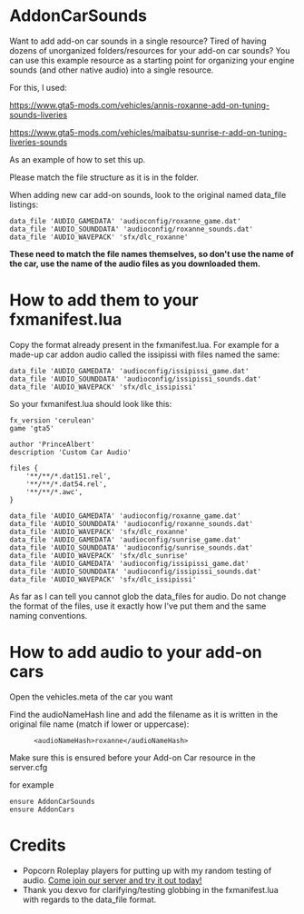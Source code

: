 # AddonCarSounds

Want to add add-on car sounds in a single resource? Tired of having dozens of unorganized folders/resources for your add-on car sounds? You can use this example resource as a starting point for organizing your engine sounds (and other native audio) into a single resource.

For this, I used:

https://www.gta5-mods.com/vehicles/annis-roxanne-add-on-tuning-sounds-liveries

https://www.gta5-mods.com/vehicles/maibatsu-sunrise-r-add-on-tuning-liveries-sounds

As an example of how to set this up.

Please match the file structure as it is in the folder.

When adding new car add-on sounds, look to the original named data_file listings:

```
data_file 'AUDIO_GAMEDATA' 'audioconfig/roxanne_game.dat'
data_file 'AUDIO_SOUNDDATA' 'audioconfig/roxanne_sounds.dat'
data_file 'AUDIO_WAVEPACK' 'sfx/dlc_roxanne'
```

**These need to match the file names themselves, so don't use the name of the car, use the name of the audio files as you downloaded them.**


# How to add them to your fxmanifest.lua

Copy the format already present in the fxmanifest.lua. For example for a made-up car addon audio called the issipissi with files named the same:

```
data_file 'AUDIO_GAMEDATA' 'audioconfig/issipissi_game.dat'
data_file 'AUDIO_SOUNDDATA' 'audioconfig/issipissi_sounds.dat'
data_file 'AUDIO_WAVEPACK' 'sfx/dlc_issipissi'
```

So your fxmanifest.lua should look like this:

```
fx_version 'cerulean'
game 'gta5'

author 'PrinceAlbert'
description 'Custom Car Audio'

files {
    '**/**/*.dat151.rel',
    '**/**/*.dat54.rel',
    '**/**/*.awc',
}

data_file 'AUDIO_GAMEDATA' 'audioconfig/roxanne_game.dat'
data_file 'AUDIO_SOUNDDATA' 'audioconfig/roxanne_sounds.dat'
data_file 'AUDIO_WAVEPACK' 'sfx/dlc_roxanne'
data_file 'AUDIO_GAMEDATA' 'audioconfig/sunrise_game.dat'
data_file 'AUDIO_SOUNDDATA' 'audioconfig/sunrise_sounds.dat'
data_file 'AUDIO_WAVEPACK' 'sfx/dlc_sunrise'
data_file 'AUDIO_GAMEDATA' 'audioconfig/issipissi_game.dat'
data_file 'AUDIO_SOUNDDATA' 'audioconfig/issipissi_sounds.dat'
data_file 'AUDIO_WAVEPACK' 'sfx/dlc_issipissi'
```

As far as I can tell you cannot glob the data_files for audio. Do not change the format of the files, use it exactly how I've put them and the same naming conventions.

# How to add audio to your add-on cars

Open the vehicles.meta of the car you want

Find the audioNameHash line and add the filename as it is written in the original file name (match if lower or uppercase):
```
      <audioNameHash>roxanne</audioNameHash>
```

Make sure this is ensured before your Add-on Car resource in the server.cfg

for example

```
ensure AddonCarSounds
ensure AddonCars
```

# Credits

- Popcorn Roleplay players for putting up with my random testing of audio. [Come join our server and try it out today!](https://discord.gg/popcornroleplay)
- Thank you dexvo for clarifying/testing globbing in the fxmanifest.lua with regards to the data_file format.
